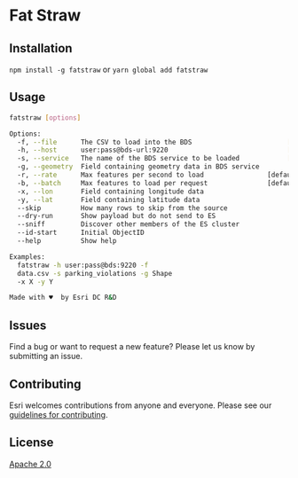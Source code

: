 # Fat Straw

## Installation
`npm install -g fatstraw`
or
`yarn global add fatstraw`

## Usage
```sh
fatstraw [options]

Options:
  -f, --file      The CSV to load into the BDS                        [required]
  -h, --host      user:pass@bds-url:9220                              [required]
  -s, --service   The name of the BDS service to be loaded            [required]
  -g, --geometry  Field containing geometry data in BDS service
  -r, --rate      Max features per second to load                [default: 1000]
  -b, --batch     Max features to load per request               [default: 1000]
  -x, --lon       Field containing longitude data
  -y, --lat       Field containing latitude data
  --skip          How many rows to skip from the source
  --dry-run       Show payload but do not send to ES
  --sniff         Discover other members of the ES cluster
  --id-start      Initial ObjectID
  --help          Show help                                            [boolean]

Examples:
  fatstraw -h user:pass@bds:9220 -f
  data.csv -s parking_violations -g Shape
  -x X -y Y

Made with ♥️  by Esri DC R&D
```

## Issues

Find a bug or want to request a new feature? Please let us know by submitting an issue.

## Contributing

Esri welcomes contributions from anyone and everyone. Please see our [guidelines for contributing](https://github.com/esri/contributing).

## License

[Apache 2.0](LICENSE)
